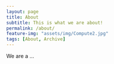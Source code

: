 ```yaml
---
layout: page
title: About
subtitle: This is what we are about!
permalink: /about/
feature-img: "assets/img/Compute2.jpg"
tags: [About, Archive]
---
```


We are a ...

 
